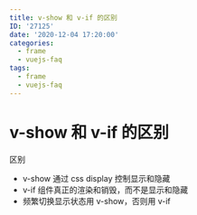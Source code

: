 ```yaml
---
title: v-show 和 v-if 的区别
ID: '27125'
date: '2020-12-04 17:20:00'
categories:
  - frame
  - vuejs-faq
tags:
  - frame
  - vuejs-faq
---
```


# v-show 和 v-if 的区别

区别

- v-show 通过 css display 控制显示和隐藏
- v-if 组件真正的渲染和销毁，而不是显示和隐藏
- 频繁切换显示状态用 v-show，否则用 v-if
 
 
 
 
 

